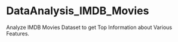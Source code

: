 # DataAnalysis_IMDB_Movies
Analyze IMDB Movies Dataset to get Top Information about Various Features.
